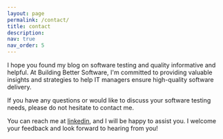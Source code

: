 ```yaml
---
layout: page
permalink: /contact/
title: contact
description: 
nav: true
nav_order: 5
---
```


I hope you found my blog on software testing and quality informative and helpful. At Building Better Software, I'm committed to providing valuable insights and strategies to help IT managers ensure high-quality software delivery. 

If you have any questions or would like to discuss your software testing needs, please do not hesitate to contact me.

You can reach me at [linkedin](https://www.linkedin.com/in/raczynskikrzysztof/), and I will be happy to assist you. I welcome your feedback and look forward to hearing from you!
